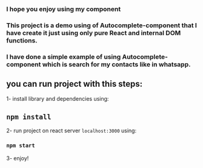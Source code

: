 ### I hope you enjoy using my component
### This project is a demo using of Autocomplete-component that I have create it just using only pure React and internal DOM functions.
### I have done a simple example of using Autocomplete-component which is search for my contacts like in whatsapp.
## you can run project with this steps:
1- install library and dependencies using:
## `npm install`
2- run project on react server `localhost:3000` using:
### `npm start`
3- enjoy!
